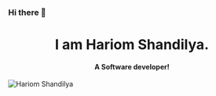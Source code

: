 ### Hi there 👋

<!--
**hariomshandilya/hariomshandilya** is a ✨ _special_ ✨ repository because its `README.md` (this file) appears on your GitHub profile.

Here are some ideas to get you started:

- 🔭 I’m currently working on ...
- 🌱 I’m currently learning ...
- 👯 I’m looking to collaborate on ...
- 🤔 I’m looking for help with ...
- 💬 Ask me about ...
- 📫 How to reach me: ...
- 😄 Pronouns: ...
- ⚡ Fun fact: ...
-->
<h1 align="center">I am Hariom Shandilya.</h1>
 <h4 align="center">A Software developer!</h3>
<p align="left"> <img src="https://komarev.com/ghpvc/?username=hariomshandilya" alt="Hariom Shandilya" /></p>

